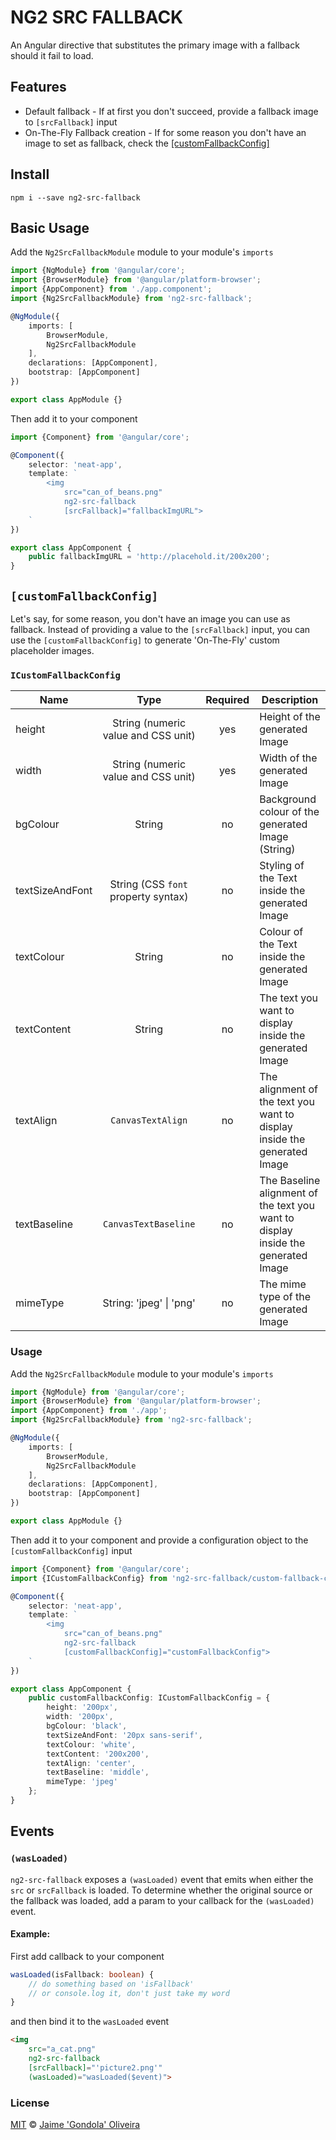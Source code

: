 # NG2 SRC FALLBACK

An Angular directive that substitutes the primary image with a fallback should it fail to load.

## Features

- Default fallback - If at first you don't succeed, provide a fallback image to ```[srcFallback]``` input
- On-The-Fly Fallback creation - If for some reason you don't have an image to set as fallback, check the [[customFallbackConfig]](#customFallbackConfig)

## Install

```
npm i --save ng2-src-fallback
```

## Basic Usage

Add the ```Ng2SrcFallbackModule``` module to your module's ```imports```

```typescript
import {NgModule} from '@angular/core';
import {BrowserModule} from '@angular/platform-browser';
import {AppComponent} from './app.component';
import {Ng2SrcFallbackModule} from 'ng2-src-fallback';

@NgModule({
	imports: [
		BrowserModule,
		Ng2SrcFallbackModule
	],
	declarations: [AppComponent],
	bootstrap: [AppComponent]
})

export class AppModule {}
```

Then add it to your component

```typescript
import {Component} from '@angular/core';

@Component({
  	selector: 'neat-app',
  	template: `
	  	<img
	  		src="can_of_beans.png"
			ng2-src-fallback
			[srcFallback]="fallbackImgURL">
	`
})

export class AppComponent {
  	public fallbackImgURL = 'http://placehold.it/200x200';
}

```

## `[customFallbackConfig]`

Let's say, for some reason, you don't have an image you can use as fallback. Instead of providing a value to the ```[srcFallback]``` input, you can use the ```[customFallbackConfig]``` to generate 'On-The-Fly' custom placeholder images.

### `ICustomFallbackConfig`

| Name                 | Type                     | Required                | Description                                                                                                                                                      |
|----------------------|:-----------------------------------:|:-------------------------:|------------------------------------------------------------------------------------------------------------------------------------------------------------------|
| height             | String (numeric value and CSS unit)                      | yes               | Height of the generated Image      |
| width                 | String (numeric value and CSS unit)                         | yes               | Width of the generated Image                                                                                                                 |
| bgColour                | String                     | no               | Background colour of the generated Image (String)                                                                                                                |
| textSizeAndFont        | String (CSS ```font``` property syntax)                                | no               | Styling of the Text inside the generated Image                                                                                      |
| textColour            | String                                | no               | Colour of the Text inside the generated Image                                                                                        |
| textContent           | String                                | no              | The text you want to display inside the generated Image                                                                                       |
| textAlign             | `CanvasTextAlign`                     | no               | The alignment of the text you want to display inside the generated Image
| textBaseline             | `CanvasTextBaseline`                    | no               | The Baseline alignment of the text you want to display inside the generated Image
| mimeType             | String: 'jpeg' \| 'png'                     | no               | The mime type of the generated Image

### Usage

Add the ```Ng2SrcFallbackModule``` module to your module's ```imports```

```typescript
import {NgModule} from '@angular/core';
import {BrowserModule} from '@angular/platform-browser';
import {AppComponent} from './app';
import {Ng2SrcFallbackModule} from 'ng2-src-fallback';

@NgModule({
	imports: [
		BrowserModule,
		Ng2SrcFallbackModule
	],
	declarations: [AppComponent],
	bootstrap: [AppComponent]
})

export class AppModule {}
```

Then add it to your component and provide a configuration object to the ```[customFallbackConfig]``` input

```typescript
import {Component} from '@angular/core';
import {ICustomFallbackConfig} from 'ng2-src-fallback/custom-fallback-config';

@Component({
  	selector: 'neat-app',
  	template: `
	  	<img
	  		src="can_of_beans.png"
			ng2-src-fallback
			[customFallbackConfig]="customFallbackConfig">
	`
})

export class AppComponent {
	public customFallbackConfig: ICustomFallbackConfig = {
		height: '200px',
		width: '200px',
		bgColour: 'black',
		textSizeAndFont: '20px sans-serif',
		textColour: 'white',
		textContent: '200x200',
		textAlign: 'center',
		textBaseline: 'middle',
		mimeType: 'jpeg'
	};
}

```

## Events

### `(wasLoaded)`

`ng2-src-fallback` exposes a `(wasLoaded)` event that emits when either the `src` or `srcFallback` is loaded.
To determine whether the original source or the fallback was loaded, add a param to your callback for the `(wasLoaded)` event.

#### Example:

First add callback to your component

```typescript
wasLoaded(isFallback: boolean) {
	// do something based on 'isFallback'
	// or console.log it, don't just take my word
}
```
and then bind it to the `wasLoaded` event

```html
<img
	src="a_cat.png"
	ng2-src-fallback
	[srcFallback]="'picture2.png'"
	(wasLoaded)="wasLoaded($event)">
```

### License

[MIT](https://tldrlegal.com/license/mit-license) © [Jaime 'Gondola' Oliveira](https://github.com/IxquitilisSaid)